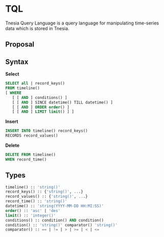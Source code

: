 TQL
======

Tnesia Query Language is a query language for manipulating time-series data which is stored in Tnesia.

Proposal
-----

Syntax
---

**Select**

```sql
SELECT all | record_keys()
FROM timeline()
[ WHERE
   [ [ AND ] conditions() ]
   [ [ AND ] SINCE datetime() TILL datetime() ]
   [ [ AND ] ORDER order() ]
   [ [ AND ] LIMIT limit() ] ]
```

**Insert**

```sql
INSERT INTO timeline() record_keys()
RECORDS record_values()
```

**Delete**

```sql
DELETE FROM timeline()
WHEN record_time()
```

Types
---

```sql
timeline() :: 'string()'
record_keys() :: {'string()', ...}
record_values() :: {'string()', ...}
record_time() :: 'string()'
datetime() :: 'string(YYYY-MM-DD HH:MI:SS)'
order() :: 'asc' | 'des'
limit() :: 'integer()'
conditions() :: condition() AND condition()
condition() :: 'string()' comparator() 'string()'
comparator() :: == | != | > | >= | < | <=
```